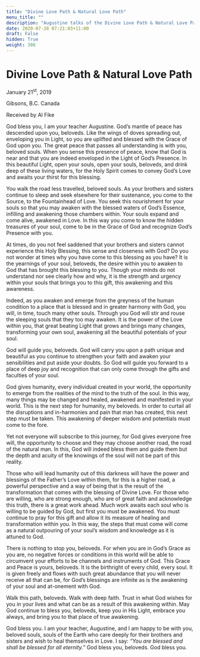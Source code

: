 ```yaml
---
title: "Divine Love Path & Natural Love Path"
menu_title: ""
description: "Augustine talks of the Divine Love Path & Natural Love Path"
date: 2020-07-28 07:21:03+11:00
draft: False
hidden: True
weight: 386
---
```

# Divine Love Path & Natural Love Path 

January 21<sup>st</sup>, 2019

Gibsons, B.C. Canada

Received by Al Fike

 

God bless you, I am your teacher Augustine. God’s mantle of peace has descended upon you, beloveds. Like the wings of doves spreading out, enveloping you in Light, so you are uplifted and blessed with the Grace of God upon you. The great peace that passes all understanding is with you, beloved souls. When you sense this presence of peace, know that God is near and that you are indeed enveloped in the Light of God’s Presence. In this beautiful Light, open your souls, open your souls, beloveds, and drink deep of these living waters, for the Holy Spirit comes to convey God’s Love and awaits your thirst for this blessing.

You walk the road less travelled, beloved souls. As your brothers and sisters continue to sleep and seek elsewhere for their sustenance, you come to the Source, to the Fountainhead of Love. You seek this nourishment for your souls so that you may awaken with the blessed waters of God’s Essence, infilling and awakening those chambers within. Your souls expand and come alive, awakened in Love. In this way you come to know the hidden treasures of your soul, come to be in the Grace of God and recognize God’s Presence with you. 

At times, do you not feel saddened that your brothers and sisters cannot experience this Holy Blessing, this sense and closeness with God? Do you not wonder at times why you have come to this blessing as you have? It is the yearnings of your soul, beloveds, the desire within you to awaken to God that has brought this blessing to you. Though your minds do not understand nor see clearly how and why, it is the strength and urgency within your souls that brings you to this gift, this awakening and this awareness. 

Indeed, as you awaken and emerge from the greyness of the human condition to a place that is blessed and in greater harmony with God, you will, in time, touch many other souls. Through you God will stir and rouse the sleeping souls that they too may awaken. It is the power of the Love within you, that great beating Light that grows and brings many changes, transforming your own soul, awakening all the beautiful potentials of your soul. 

God will guide you, beloveds. God will carry you upon a path unique and beautiful as you continue to strengthen your faith and awaken your sensibilities and put aside your doubts. So God will guide you forward to a place of deep joy and recognition that can only come through the gifts and faculties of your soul.

God gives humanity, every individual created in your world, the opportunity to emerge from the realities of the mind to the truth of the soul. In this way, many things may be changed and healed, awakened and manifested in your world. This is the next step for humanity, my beloveds. In order to curtail all the disruptions and in-harmonies and pain that man has created, this next step must be taken. This awakening of deeper wisdom and potentials must come to the fore. 

Yet not everyone will subscribe to this journey, for God gives everyone free will, the opportunity to choose and they may choose another road, the road of the natural man. In this, God will indeed bless them and guide them but the depth and acuity of the knowings of the soul will not be part of this reality. 

Those who will lead humanity out of this darkness will have the power and blessings of the Father’s Love within them, for this is a higher road, a powerful perspective and a way of being that is the result of the transformation that comes with the blessing of Divine Love. For those who are willing, who are strong enough, who are of great faith and acknowledge this truth, there is a great work ahead. Much work awaits each soul who is willing to be guided by God, but first you must be awakened. You must continue to pray for this gift and allow it its measure of healing and transformation within you. In this way, the steps that must come will come as a natural outpouring of your soul’s wisdom and knowledge as it is attuned to God.

There is nothing to stop you, beloveds. For when you are in God’s Grace as you are, no negative forces or conditions in this world will be able to circumvent your efforts to be channels and instruments of God. This Grace and Peace is yours, beloveds. It is the birthright of every child, every soul. It is given freely and flows with such great abundance that you will never receive all that can be, for God’s blessings are infinite as is the awakening of your soul and at-onement with God. 

Walk this path, beloveds. Walk with deep faith. Trust in what God wishes for you in your lives and what can be as a result of this awakening within. May God continue to bless you, beloveds, keep you in His Light, embrace you always, and bring you to that place of true awakening. 

God bless you. I am your teacher, Augustine, and I am happy to be with you, beloved souls, souls of the Earth who care deeply for their brothers and sisters and wish to heal themselves in Love. I say: *“You are blessed and shall be blessed for all eternity.”* God bless you, beloveds. God bless you.